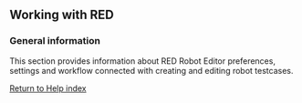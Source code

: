 ## Working with RED

### General information

This section provides information about RED Robot Editor preferences, settings
and workflow connected with creating and editing robot testcases.

[Return to Help index](http://nokia.github.io/RED/help/)
